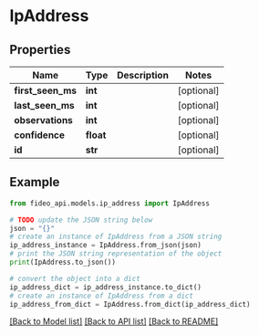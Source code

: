 # IpAddress


## Properties

Name | Type | Description | Notes
------------ | ------------- | ------------- | -------------
**first_seen_ms** | **int** |  | [optional] 
**last_seen_ms** | **int** |  | [optional] 
**observations** | **int** |  | [optional] 
**confidence** | **float** |  | [optional] 
**id** | **str** |  | [optional] 

## Example

```python
from fideo_api.models.ip_address import IpAddress

# TODO update the JSON string below
json = "{}"
# create an instance of IpAddress from a JSON string
ip_address_instance = IpAddress.from_json(json)
# print the JSON string representation of the object
print(IpAddress.to_json())

# convert the object into a dict
ip_address_dict = ip_address_instance.to_dict()
# create an instance of IpAddress from a dict
ip_address_from_dict = IpAddress.from_dict(ip_address_dict)
```
[[Back to Model list]](../README.md#documentation-for-models) [[Back to API list]](../README.md#documentation-for-api-endpoints) [[Back to README]](../README.md)


